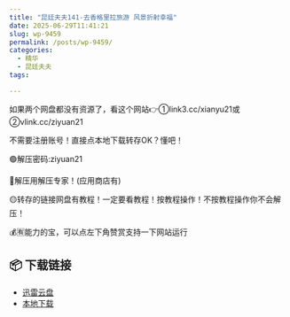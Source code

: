 ```yaml
---
title: "昆廷夫夫141-去香格里拉旅游 风景折射幸福"
date: 2025-06-29T11:41:21
slug: wp-9459
permalink: /posts/wp-9459/
categories:
  - 精华
  - 昆廷夫夫
tags:

---
```


如果两个网盘都没有资源了，看这个网站👉①link3.cc/xianyu21或②vlink.cc/ziyuan21

不需要注册账号！直接点本地下载转存OK？懂吧！

🟢解压密码:ziyuan21

🔵解压用解压专家！(应用商店有)

🟡转存的链接网盘有教程！一定要看教程！按教程操作！不按教程操作你不会解压！

💰🈶能力的宝，可以点左下角赞赏支持一下网站运行

## 📦 下载链接
- [迅雷云盘](https://blziyuan21.com/pay-download/9459?key=1a2092319c&down_id=0)
- [本地下载](https://blziyuan21.com/pay-download/9459?key=1a2092319c&down_id=1)

